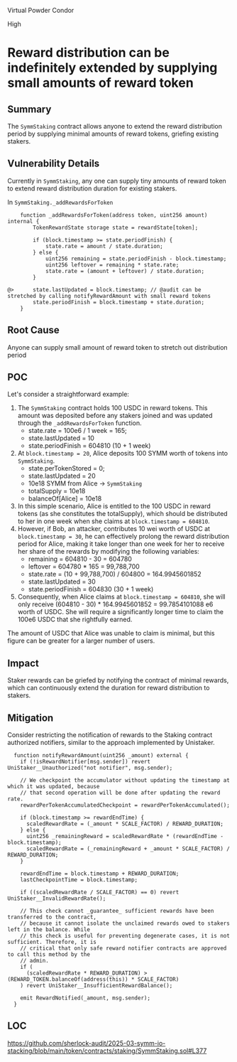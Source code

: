 Virtual Powder Condor

High

# Reward distribution can be indefinitely extended by supplying small amounts of reward token

## Summary

The `SymmStaking` contract allows anyone to extend the reward distribution period by supplying minimal amounts of reward tokens, griefing existing stakers.

## Vulnerability Details

Currently in `SymmStaking`, any one can supply tiny amounts of reward token to extend reward distribution duration for existing stakers.

In `SymmStaking._addRewardsForToken`

```solidity
	function _addRewardsForToken(address token, uint256 amount) internal {
		TokenRewardState storage state = rewardState[token];

		if (block.timestamp >= state.periodFinish) {
			state.rate = amount / state.duration;
		} else {
			uint256 remaining = state.periodFinish - block.timestamp;
			uint256 leftover = remaining * state.rate;
			state.rate = (amount + leftover) / state.duration;
		}

@>		state.lastUpdated = block.timestamp; // @audit can be stretched by calling notifyRewardAmount with small reward tokens
		state.periodFinish = block.timestamp + state.duration;
	}
```


## Root Cause
Anyone can supply small amount of reward token to stretch out distribution period

## POC

Let's consider a straightforward example:

1. The `SymmStaking` contract holds 100 USDC in reward tokens. This amount was deposited before any stakers joined and was updated through the `_addRewardsForToken` function.
    - state.rate = 100e6 / 1 week = 165;
    - state.lastUpdated = 10
    - state.periodFinish = 604810 (10 + 1 week)
2. At `block.timestamp = 20`, Alice deposits 100 SYMM worth of tokens into `SymmStaking`.
    - state.perTokenStored = 0;
    - state.lastUpdated = 20
    - 10e18 SYMM from Alice -> `SymmStaking`
    - totalSupply = 10e18
    - balanceOf[Alice] = 10e18
3. In this simple scenario, Alice is entitled to the 100 USDC in reward tokens (as she constitutes the totalSupply), which should be distributed to her in one week when she claims at `block.timestamp = 604810`.
4. However, if Bob, an attacker, contributes 10 wei worth of USDC at `block.timestamp = 30`, he can effectively prolong the reward distribution period for Alice, making it take longer than one week for her to receive her share of the rewards by modifying the following variables:
    - remaining = 604810 - 30 = 604780
    - leftover = 604780 * 165 = 99,788,700
    - state.rate = (10 + 99,788,700) / 604800 = 164.9945601852
    - state.lastUpdated = 30
    - state.periodFinish = 604830 (30 + 1 week)
5. Consequently, when Alice claims at `block.timestamp = 604810`, she will only receive (604810 - 30) * 164.9945601852 = 99.7854101088 e6 worth of USDC. She will require a significantly longer time to claim the 100e6 USDC that she rightfully earned.

The amount of USDC that Alice was unable to claim is minimal, but this figure can be greater for a larger number of users.
## Impact 
Staker rewards can be griefed by notifying the contract of minimal rewards, which can continuously extend the duration for reward distribution to stakers.

## Mitigation
Consider restricting the notification of rewards to the Staking contract authorized notifiers, similar to the approach implemented by Unistaker.

```solidity
  function notifyRewardAmount(uint256 _amount) external {
    if (!isRewardNotifier[msg.sender]) revert UniStaker__Unauthorized("not notifier", msg.sender);

    // We checkpoint the accumulator without updating the timestamp at which it was updated, because
    // that second operation will be done after updating the reward rate.
    rewardPerTokenAccumulatedCheckpoint = rewardPerTokenAccumulated();

    if (block.timestamp >= rewardEndTime) {
      scaledRewardRate = (_amount * SCALE_FACTOR) / REWARD_DURATION;
    } else {
      uint256 _remainingReward = scaledRewardRate * (rewardEndTime - block.timestamp);
      scaledRewardRate = (_remainingReward + _amount * SCALE_FACTOR) / REWARD_DURATION;
    }

    rewardEndTime = block.timestamp + REWARD_DURATION;
    lastCheckpointTime = block.timestamp;

    if ((scaledRewardRate / SCALE_FACTOR) == 0) revert UniStaker__InvalidRewardRate();

    // This check cannot _guarantee_ sufficient rewards have been transferred to the contract,
    // because it cannot isolate the unclaimed rewards owed to stakers left in the balance. While
    // this check is useful for preventing degenerate cases, it is not sufficient. Therefore, it is
    // critical that only safe reward notifier contracts are approved to call this method by the
    // admin.
    if (
      (scaledRewardRate * REWARD_DURATION) > (REWARD_TOKEN.balanceOf(address(this)) * SCALE_FACTOR)
    ) revert UniStaker__InsufficientRewardBalance();

    emit RewardNotified(_amount, msg.sender);
  }
```

## LOC
https://github.com/sherlock-audit/2025-03-symm-io-stacking/blob/main/token/contracts/staking/SymmStaking.sol#L377
